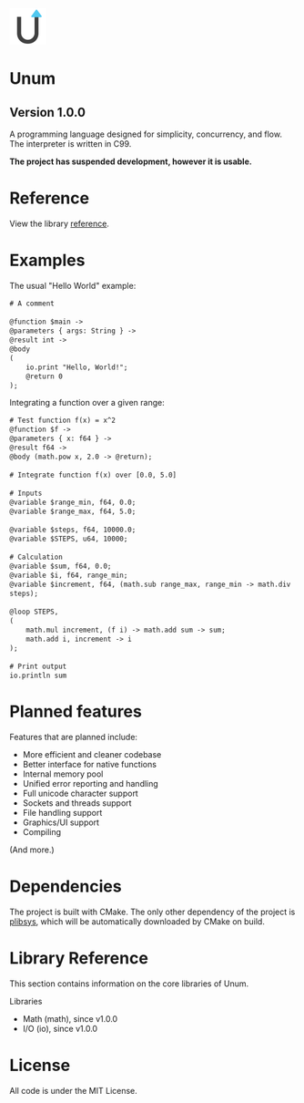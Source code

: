 <img src="https://github.com/0x22fe/Unum/blob/master/icon.png" width="64" height="auto" alt="Unum Language Logo"/>

# Unum
## Version 1.0.0
A programming language designed for simplicity, concurrency, and flow. The interpreter is written in C99.

**The project has suspended development, however it is usable.**

# Reference
View the library [reference](#library-reference). 

# Examples

The usual "Hello World" example:

```
# A comment

@function $main ->
@parameters { args: String } ->
@result int ->
@body
(
    io.print "Hello, World!";
    @return 0
);

```

Integrating a function over a given range:

```
# Test function f(x) = x^2
@function $f ->
@parameters { x: f64 } ->
@result f64 ->
@body (math.pow x, 2.0 -> @return);

# Integrate function f(x) over [0.0, 5.0]

# Inputs
@variable $range_min, f64, 0.0;
@variable $range_max, f64, 5.0;

@variable $steps, f64, 10000.0;
@variable $STEPS, u64, 10000;

# Calculation
@variable $sum, f64, 0.0;
@variable $i, f64, range_min;
@variable $increment, f64, (math.sub range_max, range_min -> math.div steps);

@loop STEPS,
(
    math.mul increment, (f i) -> math.add sum -> sum;
    math.add i, increment -> i
);

# Print output
io.println sum

```

# Planned features

Features that are planned include:

* More efficient and cleaner codebase
* Better interface for native functions
* Internal memory pool
* Unified error reporting and handling
* Full unicode character support
* Sockets and threads support
* File handling support
* Graphics/UI support
* Compiling

(And more.)

# Dependencies
The project is built with CMake. The only other dependency of the project is [plibsys](https://github.com/saprykin/plibsys), which will be automatically downloaded by CMake on build.

# Library Reference
This section contains information on the core libraries of Unum.

Libraries
 * Math (math), since v1.0.0
 * I/O (io), since v1.0.0
 
# License
All code is under the MIT License.
